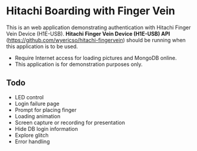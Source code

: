 # Hitachi Boarding with Finger Vein #

This is an web application demonstrating authentication with Hitachi Finger Vein Device (H1E-USB). **Hitachi Finger Vein Device (H1E-USB) API** (https://github.com/wyericso/hitachi-fingervein) should be running when this application is to be used.

- Require Internet access for loading pictures and MongoDB online.
- This application is for demonstration purposes only.

## Todo ##
- LED control
- Login failure page
- Prompt for placing finger
- Loading animation
- Screen capture or recording for presentation
- Hide DB login information
- Explore glitch
- Error handling
